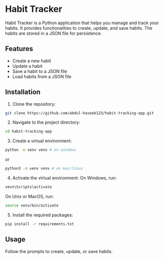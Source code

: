# Habit Tracker

Habit Tracker is a Python application that helps you manage and track your habits. It provides functionalities to create, update, and save habits. The habits are stored in a JSON file for persistence.

## Features

- Create a new habit
- Update a habit
- Save a habit to a JSON file
- Load habits from a JSON file

## Installation

1. Clone the repository:

```sh
git clone https://github.com/abdul-haseeb123/habit-tracking-app.git
```

2. Navigate to the project directory:

```sh
cd habit-tracking-app
```

3. Create a virtual environment:

```sh
python -m venv venv # on windows
```

or

```sh
python3 -m venv venv # on mac/linux
```

4. Activate the virtual environment: On Windows, run:

```sh
vevn\Scripts\activate
```

On Unix or MacOS, run:

```sh
source venv/bin/activate
```

5. Install the required packages:

```sh
pip install -r requirements.txt
```

## Usage

Follow the prompts to create, update, or save habits.
